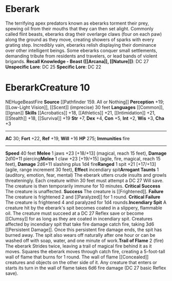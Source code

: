 ﻿---
ac: '30'
alignment: NE
all_resistance: null
burrow_speed: null
charisma: '+3'
climb_speed: null
constitution: '+5'
creature_ability:
- Arrogant Taunts
- Incendiary Spit
- Trail of Flame
creature_family: null
description: 'The terrifying apex predators known as eberarks torment their prey,
  spewing oil from their mouths that they can then set alight. Commonly called flint
  beasts, eberarks drag their overlarge claws (four on each paw) along the ground
  as they move, creating showers of sparks with every grating step. Incredibly vain,
  eberarks relish displaying their dominance over other intelligent beings. Some eberarks
  conquer small settlements, demanding tribute from residents and travelers, or lead
  bands of violent brigands.<br/><br/><b><u>Recall Knowledge - Beast</u> ( [[DATABASE/skill/Arcana|Arcana]]
  , [[DATABASE/skill/Nature|Nature]] )</b>: DC 27<br/><b><u>Unspecific Lore</u></b>:
  DC 25<br/><b><u>Specific Lore</u></b>: DC 22'
dexterity: '+4'
element: Fire
fly_speed: null
fortitude: '+22'
hardness: null
hp: '275'
id: '1000'
immunity:
- fire
intelligence: '+2'
land_speed: '40'
language:
- '[[DATABASE/language/Common|Common]]'
- '[[DATABASE/language/Ignan|Ignan]]'
level: '10'
max_speed: '40'
name: Eberark
perception: '+19'
rarity: Common
reflex: '+19'
resistance: null
rus_type_level: null
school: null
sense:
- '[[DATABASE/monsterability/Low-Light Vision|low-light vision]]'
- '[[DATABASE/monsterability/Scent|scent]] (imprecise) 30 feet'
size: Huge
skill:
- '[[DATABASE/skill/Acrobatics|Acrobatics]] +18'
- '[[DATABASE/skill/Athletics|Athletics]] +21'
- '[[DATABASE/skill/Intimidation|Intimidation]] +21'
- '[[DATABASE/skill/Stealth|Stealth]] +18'
- '[[DATABASE/skill/Survival|Survival]] +19'
source: '[[DATABASE/source/Pathfinder 159. All or Nothing|Pathfinder #159: All or
  Nothing]]'
speed:
- 40 feet
spell: null
strength: '+7'
strength_req: '7'
strongest_save:
- Fortitude
swim_speed: null
trait:
- '[[DATABASE/trait/Beast|Beast]]'
- '[[DATABASE/trait/Fire|Fire]]'
type: Creature
vision: Low-light vision
weakest_save:
- Will
weakness: null
will: '+16'
wisdom: '+3'

---
# Eberark

The terrifying apex predators known as eberarks torment their prey, spewing oil from their mouths that they can then set alight. Commonly called flint beasts, eberarks drag their overlarge claws (four on each paw) along the ground as they move, creating showers of sparks with every grating step. Incredibly vain, eberarks relish displaying their dominance over other intelligent beings. Some eberarks conquer small settlements, demanding tribute from residents and travelers, or lead bands of violent brigands.
**Recall Knowledge - Beast ([[Arcana]], [[Nature]])**: DC 27
**Unspecific Lore**: DC 25
**Specific Lore**: DC 22

# Eberark<span class="item-type">Creature 10</span>

<span class="trait-alignment item-trait">NE</span><span class="trait-size item-trait">Huge</span><span class="item-trait">Beast</span><span class="item-trait">Fire</span>
**Source** [[Pathfinder 159. All or Nothing]]
**Perception** +19; [[Low-Light Vision]], [[Scent]] (imprecise) 30 feet
**Languages** [[Common]], [[Ignan]]
**Skills** [[Acrobatics]] +18, [[Athletics]] +21, [[Intimidation]] +21, [[Stealth]] +18, [[Survival]] +19
**Str** +7, **Dex** +4, **Con** +5, **Int** +2, **Wis** +3, **Cha** +3

---
**AC** 30; **Fort** +22, **Ref** +19, **Will** +16
**HP** 275; **Immunities** fire

---
**Speed** 40 feet
<span class="in-box-ability">**Melee** <span class="action-icon">1</span> jaws +23 [+18/+13] (magical, reach 15 feet), **Damage** 2d10+11 piercing</span><span class="in-box-ability">**Melee** <span class="action-icon">1</span> claw +23 [+19/+15] (agile, fire, magical, reach 15 feet), **Damage** 2d6+11 slashing plus 1d4 fire</span><span class="in-box-ability">**Ranged** <span class="action-icon">1</span> spit +21 [+17/+13] (agile, range increment 30 feet), **Effect** incendiary spit</span><span class="in-box-ability">**Arrogant Taunts** <span class="action-icon">1</span> (auditory, emotion, fear, mental) The eberark utters crude insults and growls threateningly. Each creature within 30 feet must attempt a DC 27 Will save. The creature is then temporarily immune for 10 minutes. 
**Critical Success** The creature is unaffected. 
**Success** The creature is [[Frightened]]. 
**Failure** The creature is frightened 2 and [[Paralyzed]] for 1 round. 
**Critical Failure** The creature is frightened 4 and paralyzed for 1d4 rounds.</span><span class="in-box-ability">**Incendiary Spit** A creature hit by the eberark's spit becomes coated in a slippery, flammable oil. The creature must succeed at a DC 27 Reflex save or become [[Clumsy]] for as long as they are coated in incendiary spit. Creatures affected by incendiary spit that take fire damage catch fire, taking 3d6 [[Persistent Damage]]. Once this persistent fire damage ends, the spit has burned away. The spit also wears off naturally after one hour or can be washed off with soap, water, and one minute of work.</span><span class="in-box-ability">**Trail of Flame** <span class="action-icon">2</span> (fire) The eberark Strides twice, leaving a trail of magical fire behind it as it moves. Squares the eberark moves through catch fire, creating a 5-foot-tall wall of flame that burns for 1 round. The wall of flame [[Concealed]] creatures and objects on the other side of it. Any creature that enters or starts its turn in the wall of flame takes 6d6 fire damage (DC 27 basic Reflex save).</span>